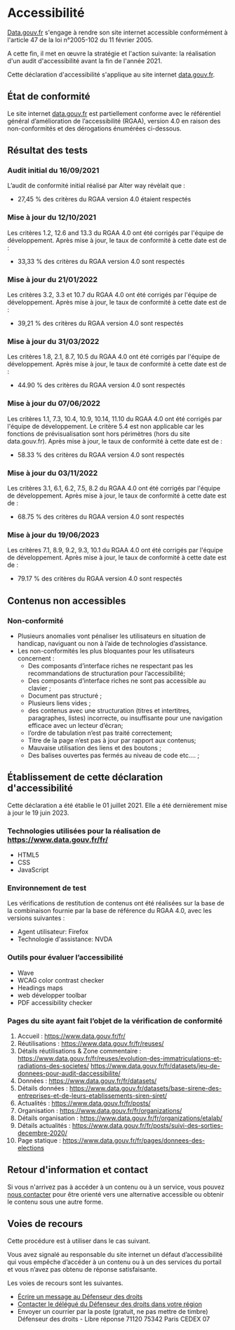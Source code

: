 # Accessibilité

[Data.gouv.fr]() s'engage à rendre son site internet accessible conformément à l'article 47 de la loi n°2005-102 du 11 février 2005.

A cette fin, il met en œuvre la stratégie et l'action suivante: la réalisation d'un audit d'accessibilité avant la fin de l'année 2021.

Cette déclaration d'accessibilité s'applique au site internet [data.gouv.fr]().

## État de conformité

Le site internet [data.gouv.fr]() est partiellement conforme avec le référentiel général d’amélioration de l’accessibilité (RGAA), version 4.0 en raison des non-conformités et des dérogations énumérées ci-dessous.

## Résultat des tests

### Audit initial du 16/09/2021

L’audit de conformité initial réalisé par Alter way révèlait que :
* 27,45 % des critères du RGAA version 4.0 étaient respectés

### Mise à jour du 12/10/2021

Les critères 1.2, 12.6 and 13.3 du RGAA 4.0 ont été corrigés par l'équipe de développement.
Après mise à jour, le taux de conformité à cette date est de :
* 33,33 % des critères du RGAA version 4.0 sont respectés

### Mise à jour du 21/01/2022

Les critères 3.2, 3.3 et 10.7 du RGAA 4.0 ont été corrigés par l'équipe de développement.
Après mise à jour, le taux de conformité à cette date est de :
* 39,21 % des critères du RGAA version 4.0 sont respectés

### Mise à jour du 31/03/2022

Les critères 1.8, 2.1, 8.7, 10.5 du RGAA 4.0 ont été corrigés par l'équipe de développement.
Après mise à jour, le taux de conformité à cette date est de :
* 44.90 % des critères du RGAA version 4.0 sont respectés

### Mise à jour du 07/06/2022

Les critères 1.1, 7.3, 10.4, 10.9, 10.14, 11.10 du RGAA 4.0 ont été corrigés par l'équipe de développement.
Le critère 5.4 est non applicable car les fonctions de prévisualisation sont hors périmètres (hors du site data.gouv.fr).
Après mise à jour, le taux de conformité à cette date est de :
* 58.33 % des critères du RGAA version 4.0 sont respectés

### Mise à jour du 03/11/2022

Les critères 3.1, 6.1, 6.2, 7.5, 8.2 du RGAA 4.0 ont été corrigés par l'équipe de développement.
Après mise à jour, le taux de conformité à cette date est de :
* 68.75 % des critères du RGAA version 4.0 sont respectés

### Mise à jour du 19/06/2023

Les critères 7.1, 8.9, 9.2, 9.3, 10.1 du RGAA 4.0 ont été corrigés par l'équipe de développement.
Après mise à jour, le taux de conformité à cette date est de :
* 79.17 % des critères du RGAA version 4.0 sont respectés

## Contenus non accessibles

### Non-conformité

* Plusieurs anomalies vont pénaliser les utilisateurs en situation de handicap, naviguant ou non à l’aide de technologies d’assistance.
* Les non-conformités les plus bloquantes pour les utilisateurs concernent : 
    * Des composants d’interface riches ne respectant pas les recommandations de structuration pour l’accessibilité;
    * Des composants d’interface riches ne sont pas accessible au clavier ;
    * Document pas structuré ;
    * Plusieurs liens vides ;
    * des contenus avec une structuration (titres et intertitres, paragraphes, listes) incorrecte, ou insuffisante pour une navigation efficace avec un lecteur d’écran;
    * l’ordre de tabulation n’est pas traité correctement;
    * Titre de la page n’est pas à jour par rapport aux contenus;
    * Mauvaise utilisation des liens et des boutons ;
    * Des balises ouvertes pas fermés au niveau de code etc.… ;


## Établissement de cette déclaration d'accessibilité

Cette déclaration a été établie le 01 juillet 2021. Elle a été dernièrement mise à jour le 19 juin 2023. 

### Technologies utilisées pour la réalisation de https://www.data.gouv.fr/fr/

* HTML5
* CSS
* JavaScript

### Environnement de test

Les vérifications de restitution de contenus ont été réalisées sur la base de la combinaison fournie par la base de référence du RGAA 4.0, avec les versions suivantes :
* Agent utilisateur: Firefox  
* Technologie d'assistance: NVDA 

### Outils pour évaluer l’accessibilité

* Wave
* WCAG color contrast checker
* Headings maps
* web développer toolbar
* PDF accessibility checker

### Pages du site ayant fait l’objet de la vérification de conformité
1. Accueil : https://www.data.gouv.fr/fr/
2. Réutilisations : https://www.data.gouv.fr/fr/reuses/
3. Détails réutilisations & Zone commentaire : https://www.data.gouv.fr/fr/reuses/evolution-des-immatriculations-et-radiations-des-societes/ 
https://www.data.gouv.fr/fr/datasets/jeu-de-donnees-pour-audit-daccessibilite/
4. Données : https://www.data.gouv.fr/fr/datasets/
5. Détails données : https://www.data.gouv.fr/datasets/base-sirene-des-entreprises-et-de-leurs-etablissements-siren-siret/
6. Actualités : https://www.data.gouv.fr/fr/posts/
7. Organisation : https://www.data.gouv.fr/fr/organizations/
8. Détails organisation : https://www.data.gouv.fr/fr/organizations/etalab/
9. Détails actualités : https://www.data.gouv.fr/fr/posts/suivi-des-sorties-decembre-2020/
10. Page statique : https://www.data.gouv.fr/fr/pages/donnees-des-elections 
       

## Retour d'information et contact

Si vous n'arrivez pas à accéder à un contenu ou à un service, vous pouvez [nous contacter](https://support.data.gouv.fr/) pour être orienté vers une alternative accessible ou obtenir le contenu sous une autre forme.

## Voies de recours

Cette procédure est à utiliser dans le cas suivant.

Vous avez signalé au responsable du site internet un défaut d’accessibilité qui vous empêche d’accéder à un contenu ou à un des services du portail et vous n’avez pas obtenu de réponse satisfaisante.

Les voies de recours sont les suivantes.

* [Écrire un message au Défenseur des droits](https://formulaire.defenseurdesdroits.fr/)
* [Contacter le délégué du Défenseur des droits dans votre région](https://www.defenseurdesdroits.fr/saisir/delegues)
* Envoyer un courrier par la poste (gratuit, ne pas mettre de timbre) Défenseur des droits - Libre réponse 71120 75342 Paris CEDEX 07

